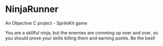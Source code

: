 NinjaRunner
===========

An Objective C project - SpriteKit game

You are a skillful ninja, but the enemies are comming up over and over, so you should prove your skills killing them and earning points.
Be the best!
